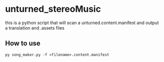 # unturned_stereoMusic

this is a python script that will scan a unturned.content.manifest and output a translation and .assets files 

## How to use

```
py song_maker.py -f <filename>.content.manifest
```
